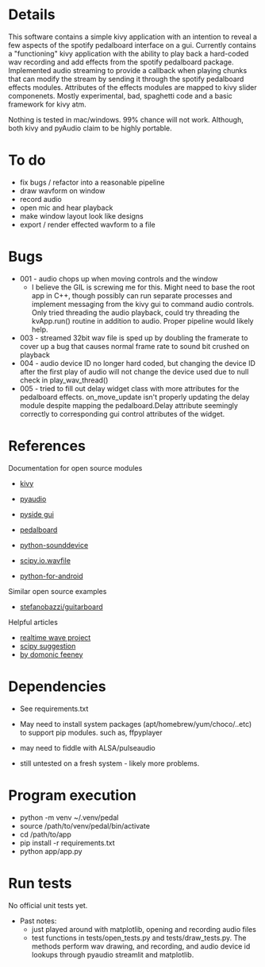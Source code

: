 # Details

This software contains a simple kivy application with an intention to reveal a few aspects of the spotify pedalboard interface on a gui. Currently contains a "functioning" kivy application with the ability to play back a hard-coded wav recording and add effects from the spotify pedalboard package. Implemented audio streaming to provide a callback when playing chunks that can modify the stream by sending it through the spotify pedalboard effects modules. Attributes of the effects modules are mapped to kivy slider componenets. Mostly experimental, bad, spaghetti code and a basic framework for kivy atm.

Nothing is tested in mac/windows. 99% chance will not work. Although, both kivy and pyAudio claim to be highly portable.

# To do

- fix bugs / refactor into a reasonable pipeline
- draw wavform on window
- record audio
- open mic and hear playback
- make window layout look like designs
- export / render effected wavform to a file

# Bugs

- 001 - audio chops up when moving controls and the window
  - I believe the GIL is screwing me for this. Might need to base the root app in C++, though possibly can run separate processes and implement messaging from the kivy gui to command audio controls. Only tried threading the audio playback, could try threading the kvApp.run() routine in addition to audio. Proper pipeline would likely help.
- 003 - streamed 32bit wav file is sped up by doubling the framerate to cover up a bug that causes normal frame rate to sound bit crushed on playback
- 004 - audio device ID no longer hard coded, but changing the device ID after the first play of audio will not change the device used due to null check in play_wav_thread()
- 005 - tried to fill out delay widget class with more attributes for the pedalboard effects. on_move_update isn't properly updating the delay module despite mapping the pedalboard.Delay attribute seemingly correctly to corresponding gui control attributes of the widget.

# References

Documentation for open source modules
- [kivy](https://kivy.org/doc/stable/)
- [pyaudio](https://people.csail.mit.edu/hubert/pyaudio/docs/)

- [pyside gui](https://pypi.org/project/PySide/#introduction)

- [pedalboard](https://spotify.github.io/pedalboard/)

- [python-sounddevice](https://readthedocs.org/projects/python-sounddevice/downloads/pdf/latest/)

- [scipy.io.wavfile](https://docs.scipy.org/doc/scipy/reference/generated/scipy.io.wavfile.read.html)

- [python-for-android](https://python-for-android.readthedocs.io/en/latest/quickstart/)

Similar open source examples

- [stefanobazzi/guitarboard](https://github.com/stefanobazzi/guitarboard)

Helpful articles

- [realtime wave project](https://medium.com/geekculture/real-time-audio-wave-visualization-in-python-b1c5b96e2d39)
- [scipy suggestion](https://nateharada.com/wave-files-python/)
- [by domonic feeney](https://morioh.com/p/848d9c9a22b1)

# Dependencies

- See requirements.txt
- May need to install system packages (apt/homebrew/yum/choco/..etc) to support pip modules. such as, ffpyplayer
- may need to fiddle with ALSA/pulseaudio

- still untested on a fresh system - likely more problems.


# Program execution

- python -m venv ~/.venv/pedal
- source /path/to/venv/pedal/bin/activate
- cd /path/to/app 
- pip install -r requirements.txt
- python app/app.py

# Run tests
No official unit tests yet. 

- Past notes:
  - just played around with matplotlib, opening and recording audio files
  - test functions in tests/open_tests.py and tests/draw_tests.py. The methods perform wav drawing, and recording, and audio device id lookups through pyaudio streamlit and matplotlib.
